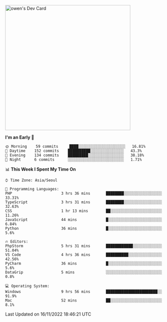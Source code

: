 <a href="https://app.daily.dev/owen_9066"><img src="https://api.daily.dev/devcards/51e5c69f10114f2abe0ae390c27b0828.png?r=hyb" width="400" alt="owen's Dev Card"/></a>

 
 <!--START_SECTION:waka-->
**I'm an Early 🐤** 

```text
🌞 Morning    59 commits     ████░░░░░░░░░░░░░░░░░░░░░   16.81% 
🌆 Daytime    152 commits    ██████████░░░░░░░░░░░░░░░   43.3% 
🌃 Evening    134 commits    █████████░░░░░░░░░░░░░░░░   38.18% 
🌙 Night      6 commits      ░░░░░░░░░░░░░░░░░░░░░░░░░   1.71%

```


📊 **This Week I Spent My Time On** 

```text
⌚︎ Time Zone: Asia/Seoul

💬 Programming Languages: 
PHP                      3 hrs 36 mins       ████████░░░░░░░░░░░░░░░░░   33.31% 
TypeScript               3 hrs 31 mins       ████████░░░░░░░░░░░░░░░░░   32.63% 
CSS                      1 hr 13 mins        ██░░░░░░░░░░░░░░░░░░░░░░░   11.26% 
JavaScript               44 mins             █░░░░░░░░░░░░░░░░░░░░░░░░   6.84% 
Python                   36 mins             █░░░░░░░░░░░░░░░░░░░░░░░░   5.6%

🔥 Editors: 
PhpStorm                 5 hrs 31 mins       ████████████░░░░░░░░░░░░░   51.04% 
VS Code                  4 hrs 36 mins       ██████████░░░░░░░░░░░░░░░   42.56% 
PyCharm                  36 mins             █░░░░░░░░░░░░░░░░░░░░░░░░   5.6% 
DataGrip                 5 mins              ░░░░░░░░░░░░░░░░░░░░░░░░░   0.8%

💻 Operating System: 
Windows                  9 hrs 56 mins       ███████████████████████░░   91.9% 
Mac                      52 mins             ██░░░░░░░░░░░░░░░░░░░░░░░   8.1%

```


 Last Updated on 16/11/2022 18:46:21 UTC
<!--END_SECTION:waka-->
